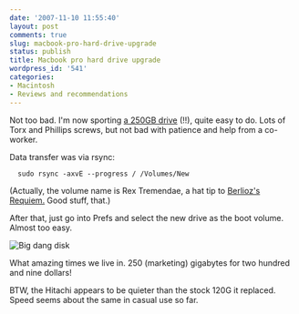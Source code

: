 ```yaml
---
date: '2007-11-10 11:55:40'
layout: post
comments: true
slug: macbook-pro-hard-drive-upgrade
status: publish
title: Macbook pro hard drive upgrade
wordpress_id: '541'
categories:
- Macintosh
- Reviews and recommendations
---
```


Not too bad. I'm now sporting [a 250GB drive](http://eshop.macsales.com/item/Hitachi/0A53329/) (!!), quite easy to do. Lots of Torx and Phillips screws, but not bad with patience and help from a co-worker.

Data transfer was via rsync:

    
    
      sudo rsync -axvE --progress / /Volumes/New


(Actually, the volume name is Rex Tremendae, a hat tip to [Berlioz's Requiem.](http://www.amazon.com/Berlioz-Requiem-Boito-Prologue-Mefistofele/dp/B000003CTJ/ref=pd_sim_m_img_3/103-4858399-7534239) Good stuff, that.)

After that, just go into Prefs and select the new drive as the boot volume. Almost too easy.


![Big dang disk](http://www.phfactor.net/wp-pics/rex-tremendae.jpg)


What amazing times we live in. 250 (marketing) gigabytes for two hundred and nine dollars!

BTW, the Hitachi appears to be quieter than the stock 120G it replaced. Speed seems about the same in casual use so far.
